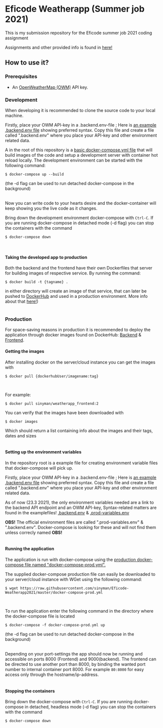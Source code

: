 # Eficode Weatherapp (Summer job 2021)
This is my submission repository for the Eficode summer job 2021 coding assignment

Assignments and other provided info is found in [here!](./assignment.md)

## How to use it?
### Prerequisites

* An [OpenWeatherMap (OWM)](http://openweathermap.org/) API key.

### Development
When developing it is recommended to clone the source code to your local machine.

Firstly, place your OWM API-key in a .backend.env-file ; Here is [an example .backend.env file](./backend/.env.example) showing preferred syntax. Copy this file and create a file called ".backend.env" where you place your API-key and other environment related data.

A in the root of this repository is a [basic docker-compose.yml file](docker-compose,yml) that will build images of the code and setup a development server with container hot reload locally. The development environment can be started with the following command:
```
$ docker-compose up --build
```
(the -d flag can be used to run detached docker-compose in the background)</br>
</br>

Now you can write code to your hearts desire and the docker-container will keep showing you the live code as it changes.

Bring down the development environment docker-compose with `Ctrl-C`. If you are running docker-compose in detached mode (-d flag) you can stop the containers with the command 
```
$ docker-compose down
```
</br>

#### Taking the developed app to production
Both the backend and the frontend have their own Dockerfiles that server for building images of respective service. By running the command:
```
$ docker build -t {tagname} .
```
in either directory will create an image of that service, that can later be pushed to [DockerHub](https://hub.docker.com/) and used in a production environment. More info about that [here!](https://docs.docker.com/docker-hub/repos/#:~:text=To%20push%20an%20image%20to,docs%2Fbase%3Atesting%20))</br>
</br>

### Production
For space-saving reasons in production it is recommended to deploy the application through docker images found on DockerHub: [Backend](https://hub.docker.com/repository/docker/sinyman/weatherapp_backend) & [Frontend](https://hub.docker.com/repository/docker/sinyman/weatherapp_frontend).


#### Getting the images
After installing docker on the server/cloud instance you can get the images with
```
$ docker pull {dockerhubUser/imagename:tag}
```

</br>

For example:
```
$ docker pull sinyman/weatherapp_frontend:2
```

You can verify that the images have been downloaded with
```
$ docker images
```

Which should return a list containing info about the images and their tags, dates and sizes</br>
</br>

#### Setting up the environment variables
In the repository root is a example file for creating environment variable files that docker-compose will pick up.

Firstly, place your OWM API-key in a .backend.env-file ; Here is [an example .backend.env file](./backend/.env.example) showing preferred syntax. Copy this file and create a file called ".backend.env" where you place your API-key and other environment related data.

As of now (23.3 2021), the only environment variables needed are a link to the backend API endpoint and an OWM API-key, Syntax-related matters are found in the examplefiles! [.backend.env](./.backend.env.example) & [.prod-variables.env](./.prod-variables.env.example)

<b>OBS!</b> The official environment files are called ".prod-variables.env" & ".backend.env". Docker-compose is looking for these and will not find them unless correcly named <b>OBS!</b></br>
</br>
  
#### Running the application
The application is run with docker-compose using the [production docker-compose file named "docker-compose-prod.yml".](./docker-compose-prod.yml)

The supplied docker-compose production file can easily be downloaded to your server/cloud instance with WGet using the following command:
```
$ wget https://raw.githubusercontent.com/sinyman/Eficode-Weatherapp2021/master/docker-compose-prod.yml
```
</br>

To run the application enter the following command in the directory where the docker-compose file is located

```
$ docker-compose -f docker-compose-prod.yml up
```

(the -d flag can be used to run detached docker-compose in the background)</br>
</br>

Depending on your port-settings the app should now be running and accessible on ports 8000 (Frontend) and 9000(backend). The frontend can be directed to use another port than 8000, by binding the wanted port number to internal container port 8000. For example `80:8000` for easy access only through the hostname/ip-address.</br>
</br>
#### Stopping the containers
Bring down the docker-compose with `Ctrl-C`. If you are running docker-compose in detached, headless mode (-d flag) you can stop the containers with the command 
```
$ docker-compose down
```
